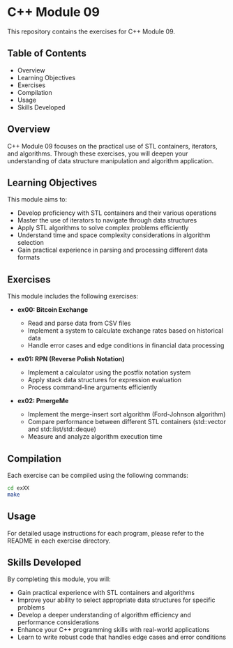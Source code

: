 # C++ Module 09

This repository contains the exercises for C++ Module 09.

## Table of Contents

- Overview
- Learning Objectives
- Exercises
- Compilation
- Usage
- Skills Developed

## Overview

C++ Module 09 focuses on the practical use of STL containers, iterators, and algorithms. Through these exercises, you will deepen your understanding of data structure manipulation and algorithm application.

## Learning Objectives

This module aims to:
- Develop proficiency with STL containers and their various operations
- Master the use of iterators to navigate through data structures
- Apply STL algorithms to solve complex problems efficiently
- Understand time and space complexity considerations in algorithm selection
- Gain practical experience in parsing and processing different data formats

## Exercises

This module includes the following exercises:

- **ex00: Bitcoin Exchange**
  - Read and parse data from CSV files
  - Implement a system to calculate exchange rates based on historical data
  - Handle error cases and edge conditions in financial data processing

- **ex01: RPN (Reverse Polish Notation)**
  - Implement a calculator using the postfix notation system
  - Apply stack data structures for expression evaluation
  - Process command-line arguments efficiently

- **ex02: PmergeMe**
  - Implement the merge-insert sort algorithm (Ford-Johnson algorithm)
  - Compare performance between different STL containers (std::vector and std::list/std::deque)
  - Measure and analyze algorithm execution time

## Compilation

Each exercise can be compiled using the following commands:

```bash
cd exXX
make
```

## Usage

For detailed usage instructions for each program, please refer to the README in each exercise directory.

## Skills Developed

By completing this module, you will:
- Gain practical experience with STL containers and algorithms
- Improve your ability to select appropriate data structures for specific problems
- Develop a deeper understanding of algorithm efficiency and performance considerations
- Enhance your C++ programming skills with real-world applications
- Learn to write robust code that handles edge cases and error conditions